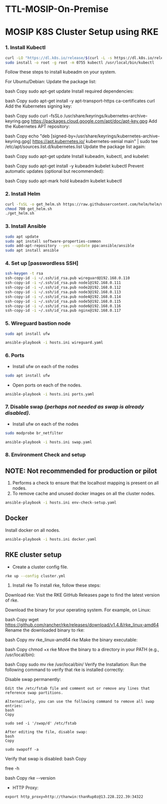 # TTL-MOSIP-On-Premise

# MOSIP K8S Cluster Setup using RKE

### 1. Install Kubectl 
```sh
curl -LO "https://dl.k8s.io/release/$(curl -L -s https://dl.k8s.io/release/stable.txt)/bin/linux/amd64/kubectl"
sudo install -o root -g root -m 0755 kubectl /usr/local/bin/kubectl
```
Follow these steps to install kubeadm on your system.

For Ubuntu/Debian:
Update the package list:

bash
Copy
sudo apt-get update
Install required dependencies:

bash
Copy
sudo apt-get install -y apt-transport-https ca-certificates curl
Add the Kubernetes signing key:

bash
Copy
sudo curl -fsSLo /usr/share/keyrings/kubernetes-archive-keyring.gpg https://packages.cloud.google.com/apt/doc/apt-key.gpg
Add the Kubernetes APT repository:

bash
Copy
echo "deb [signed-by=/usr/share/keyrings/kubernetes-archive-keyring.gpg] https://apt.kubernetes.io/ kubernetes-xenial main" | sudo tee /etc/apt/sources.list.d/kubernetes.list
Update the package list again:

bash
Copy
sudo apt-get update
Install kubeadm, kubectl, and kubelet:

bash
Copy
sudo apt-get install -y kubeadm kubelet kubectl
Prevent automatic updates (optional but recommended):

bash
Copy
sudo apt-mark hold kubeadm kubelet kubectl


### 2. Install Helm 
```sh
curl -fsSL -o get_helm.sh https://raw.githubusercontent.com/helm/helm/main/scripts/get-helm-3
chmod 700 get_helm.sh
./get_helm.sh
```
### 3. Install Ansible 
```sh
sudo apt update
sudo apt install software-properties-common
sudo add-apt-repository --yes --update ppa:ansible/ansible
sudo apt install ansible
```
### 4. Set up [passwordless SSH] 
```sh
ssh-keygen -t rsa
ssh-copy-id -i ~/.ssh/id_rsa.pub wireguard@192.168.0.110
ssh-copy-id -i ~/.ssh/id_rsa.pub node1@192.168.0.111
ssh-copy-id -i ~/.ssh/id_rsa.pub node2@192.168.0.112
ssh-copy-id -i ~/.ssh/id_rsa.pub node3@192.168.0.113
ssh-copy-id -i ~/.ssh/id_rsa.pub node4@192.168.0.114
ssh-copy-id -i ~/.ssh/id_rsa.pub node5@192.168.0.115
ssh-copy-id -i ~/.ssh/id_rsa.pub node6@192.168.0.116
ssh-copy-id -i ~/.ssh/id_rsa.pub nginx@192.168.0.117
```
### 5. Wireguard bastion node 
```sh
sudo apt install ufw
```
```sh
ansible-playbook -i hosts.ini wireguard.yaml
```
### 6. Ports
* Install ufw on each of the nodes
```sh
sudo apt install ufw
```
* Open ports on each of the nodes.
```sh
ansible-playbook -i hosts.ini ports.yaml
```
### 7. Disable swap _(perhaps not needed as swap is already disabled)_.
* Install ufw on each of the nodes
```sh
sudo modprobe br_netfilter
```
```sh
ansible-playbook -i hosts.ini swap.yaml
```
### 8. Environment Check and setup
## NOTE: Not recommended for production or pilot
1. Performs a check to ensure that the localhost mapping is present on all nodes.
2. To remove cache and unused docker images on all the cluster nodes.
```sh
ansible-playbook -i hosts.ini env-check-setup.yaml
```
## Docker
Install docker on all nodes.
```sh
ansible-playbook -i hosts.ini docker.yaml
```
## RKE cluster setup
* Create a cluster config file. 
```sh
rke up --config cluster.yml
```
1. Install rke
To install rke, follow these steps:

Download rke:
Visit the RKE GitHub Releases page to find the latest version of rke.

Download the binary for your operating system. For example, on Linux:

bash
Copy
wget https://github.com/rancher/rke/releases/download/v1.4.8/rke_linux-amd64
Rename the downloaded binary to rke:

bash
Copy
mv rke_linux-amd64 rke
Make the binary executable:

bash
Copy
chmod +x rke
Move the binary to a directory in your PATH (e.g., /usr/local/bin):

bash
Copy
sudo mv rke /usr/local/bin/
Verify the Installation:
Run the following command to verify that rke is installed correctly:

Disable swap permanently:

    Edit the /etc/fstab file and comment out or remove any lines that reference swap partitions.

    Alternatively, you can use the following command to remove all swap entries:
    bash
    Copy

    sudo sed -i '/swap/d' /etc/fstab

    After editing the file, disable swap:
    bash
    Copy

    sudo swapoff -a

Verify that swap is disabled:
bash
Copy

free -h

bash
Copy
rke --version




* HTTP Proxy: 
```
export http_proxy=http://thanwin:thanRup0z@13.228.222.39:34322
```
